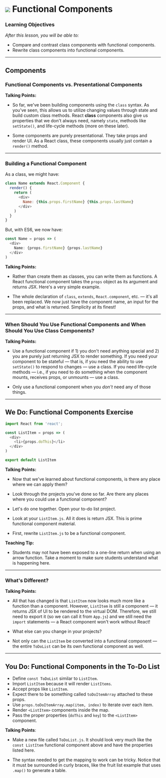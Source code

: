 # ![](https://ga-dash.s3.amazonaws.com/production/assets/logo-9f88ae6c9c3871690e33280fcf557f33.png) Functional Components

### Learning Objectives

*After this lesson, you will be able to:*

- Compare and contrast class components with functional components.
- Rewrite class components into functional components.

---

## Components

### Functional Components vs. Presentational Components

<aside class="notes">

**Talking Points:**

- So far, we've been building components using the `class` syntax. As you've seen, this allows us to utilize changing values through state and build custom class methods. React **class** components also give us properties that we don't always need, namely `state`, methods like `setState()`, and life-cycle methods (more on these later).

- Some components are purely presentational. They take props and render UI. As a React class, these components usually just contain a `render()` method.

</aside>

---

### Building a Functional Component

As a class, we might have:

```javascript
class Name extends React.Component {
  render() {
    return (
      <div>
        Name: {this.props.firstName} {this.props.lastName}
      </div>
    )
  }
}
```

But, with ES6, we now have:

```javascript
const Name = props => (
  <div>
    Name: {props.firstName} {props.lastName}
  </div>
)
```

<aside class="notes">

**Talking Points:**

- Rather than create them as classes, you can write them as functions. A React functional component takes the `props` object as its argument and returns JSX. Here's a very simple example.

- The whole declaration of `class`, `extends`, `React.component`, etc. — it's all been replaced. We now just have the component name, an input for the props, and what is returned. Simplicity at its finest!

</aside>

---

### When Should You Use Functional Components and When Should You Use Class Components?

<aside class="notes">

**Talking Points:**

- Use a functional component if 1) you don't need anything special and 2) you are purely just returning JSX to render something. If you need your component to be stateful — that is, if you need the ability to use `setState()` to respond to changes — use a class. If you need life-cycle methods — i.e., if you need to do something when the component mounts, receives props, or unmounts — use a class.

- Only use a functional component when you _don't_ need any of those things.

</aside>

---

## We Do: Functional Components Exercise


```javascript
import React from 'react';

const ListItem = props => (
  <div>
    <li>{props.doThis}</li>
  </div>
)

export default ListItem


```


<aside class="notes">

**Talking Points:**

- Now that we've learned about functional components, is there any place where we can apply them?

- Look through the projects you've done so far. Are there any places where you could use a functional component?

- Let's do one together. Open your to-do list project.

- Look at your `ListItem.js`. All it does is return JSX. This is prime functional component material.

- First, rewrite `ListItem.js` to be a functional component.

**Teaching Tip:**

- Students may not have been exposed to a one-line return when using an arrow function. Take a moment to make sure students understand what is happening here.

</aside>

---

### What's Different?


<aside class="notes">

**Talking Points:**

- All that has changed is that `ListItem` now looks much more like a function than a component. However, `ListItem` is still a component — it returns JSX of UI to be rendered to the virtual DOM. Therefore, we still need to export it (so we can call it from `App.js`) and we still need the `import` statements — a React component won't work without React!

- What else can you change in your projects?

- Not only can the `ListItem` be converted into a functional component — the entire `ToDoList` can be its own functional component as well.

</aside>

---

## You Do: Functional Components in the To-Do List

* Define `const ToDoList` similar to `ListItem`.
* Import `ListItem` because it will render `ListItems`.
* Accept props like `ListItem`.
* Expect there to be something called `toDoItemArray` attached to these props.
* Use `props.toDoItemArray.map(item, index)` to iterate over each item.
* Render `<ListItem>` components inside the map.
* Pass the proper properties (`doThis` and `key`) to the `<ListItem>` component.


<aside class="notes">

**Talking Points**:

- Make a new file called `ToDoList.js`. It should look very much like the
`const ListItem` functional component above and have the properties listed here.

- The syntax needed to get the mapping to work can be tricky. Notice that it must
be surrounded in curly braces, like the fruit list example that uses `.map()`
to generate a table.

</aside>
